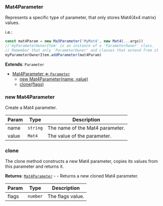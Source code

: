 <a name="Mat4Parameter"></a>

### Mat4Parameter 
Represents a specific type of parameter, that only stores Mat4(4x4 matrix) values.

i.e.:
```javascript
const mat4Param = new Ma3Parameter('MyMat4', new Mat4(...args))
//'myParameterOwnerItem' is an instance of a 'ParameterOwner' class.
// Remember that only 'ParameterOwner' and classes that extend from it can host 'Parameter' objects.
myParameterOwnerItem.addParameter(mat4Param)
```


**Extends**: <code>Parameter</code>  

* [Mat4Parameter ⇐ <code>Parameter</code>](#Mat4Parameter)
    * [new Mat4Parameter(name, value)](#new-Mat4Parameter)
    * [clone(flags)](#clone)

<a name="new_Mat4Parameter_new"></a>

### new Mat4Parameter
Create a Mat4 parameter.


| Param | Type | Description |
| --- | --- | --- |
| name | <code>string</code> | The name of the Mat4 parameter. |
| value | <code>Mat4</code> | The value of the parameter. |

<a name="Mat4Parameter+clone"></a>

### clone
The clone method constructs a new Mat4 parameter,
copies its values from this parameter and returns it.


**Returns**: [<code>Mat4Parameter</code>](#Mat4Parameter) - - Returns a new cloned Mat4 parameter.  

| Param | Type | Description |
| --- | --- | --- |
| flags | <code>number</code> | The flags value. |

